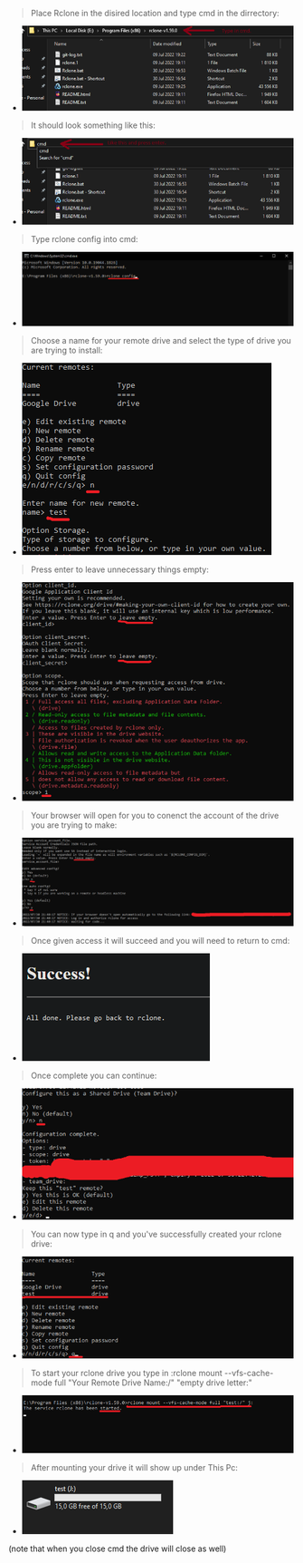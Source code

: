 >Place Rclone in the disired location and type cmd in the dirrectory:
 * <img src=assets/asset1.png>

>It should look something like this:
 * <img src=assets/asset2.png>

>Type rclone config into cmd:
 * <img src=assets/asset3.png>

>Choose a name for your remote drive and select the type of drive you are trying to install:
 * <img src=assets/asset4.png>

>Press enter to leave unnecessary things empty:
 * <img src=assets/asset5.png>

>Your browser will open for you to conenct the account of the drive you are trying to make:
 * <img src=assets/asset6.png>

>Once given access it will succeed and you will need to return to cmd:
 * <img src=assets/asset7.png>

>Once complete you can continue:
 * <img src=assets/asset8.png>

>You can now type in q and you've successfully created your rclone drive:
 * <img src=assets/asset9.png>

>To start your rclone drive you type in :rclone mount --vfs-cache-mode full "Your Remote Drive Name:/" "empty drive letter:"
 * <img src=assets/asset10.png>

>After mounting your drive it will show up under This Pc:
 * <img src=assets/asset11.png>

(note that when you close cmd the drive will close as well)

